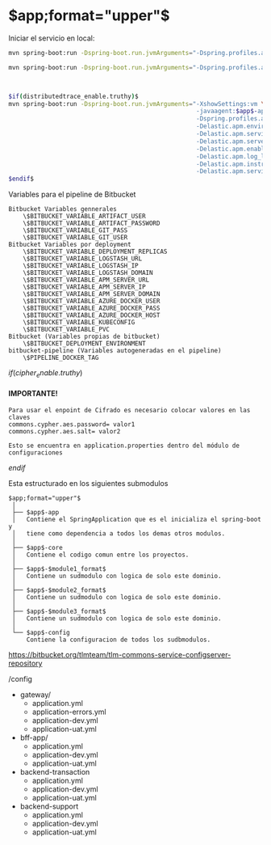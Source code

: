 # $app;format="upper"$

Iniciar el servicio en local:
```sh
mvn spring-boot:run -Dspring-boot.run.jvmArguments="-Dspring.profiles.active=local"

mvn spring-boot:run -Dspring-boot.run.jvmArguments="-Dspring.profiles.active=dev"



$if(distributedtrace_enable.truthy)$
mvn spring-boot:run -Dspring-boot.run.jvmArguments="-XshowSettings:vm \
                                                    -javaagent:$app$-app/target/elastic-apm-agent-1.7.0.jar \ 
                                                    -Dspring.profiles.active=localdev \
                                                    -Delastic.apm.environment=localdev \
                                                    -Delastic.apm.service_name=$app$ \
                                                    -Delastic.apm.server_urls=http://104.209.255.47:8080 \
                                                    -Delastic.apm.enable_log_correlation=true \
                                                    -Delastic.apm.log_level=DEBUG  \
                                                    -Delastic.apm.instrument=false \
                                                    -Delastic.apm.service_version=1.0.0" 
$endif$

```

Variables para el pipeline de Bitbucket
```
Bitbucket Variables gennerales
    \$BITBUCKET_VARIABLE_ARTIFACT_USER
    \$BITBUCKET_VARIABLE_ARTIFACT_PASSWORD
    \$BITBUCKET_VARIABLE_GIT_PASS
    \$BITBUCKET_VARIABLE_GIT_USER
Bitbucket Variables por deployment
    \$BITBUCKET_VARIABLE_DEPLOYMENT_REPLICAS
    \$BITBUCKET_VARIABLE_LOGSTASH_URL
    \$BITBUCKET_VARIABLE_LOGSTASH_IP
    \$BITBUCKET_VARIABLE_LOGSTASH_DOMAIN
    \$BITBUCKET_VARIABLE_APM_SERVER_URL
    \$BITBUCKET_VARIABLE_APM_SERVER_IP
    \$BITBUCKET_VARIABLE_APM_SERVER_DOMAIN
    \$BITBUCKET_VARIABLE_AZURE_DOCKER_USER
    \$BITBUCKET_VARIABLE_AZURE_DOCKER_PASS
    \$BITBUCKET_VARIABLE_AZURE_DOCKER_HOST
    \$BITBUCKET_VARIABLE_KUBECONFIG
    \$BITBUCKET_VARIABLE_PVC
Bitbucket (Variables propias de bitbucket)
    \$BITBUCKET_DEPLOYMENT_ENVIRONMENT
bitbucket-pipeline (Variables autogeneradas en el pipeline)
    \$PIPELINE_DOCKER_TAG
```


$if(cipher_enable.truthy)$
#### IMPORTANTE!
```
Para usar el enpoint de Cifrado es necesario colocar valores en las claves 
commons.cypher.aes.password= valor1
commons.cypher.aes.salt= valor2

Esto se encuentra en application.properties dentro del módulo de configuraciones 
```
$endif$

Esta estructurado en los siguientes submodulos

```
$app;format="upper"$
 │
 ├── $app$-app
 │   Contiene el SpringApplication que es el inicializa el spring-boot y 
 │   tiene como dependencia a todos los demas otros modulos.
 │
 ├── $app$-core
 │   Contiene el codigo comun entre los proyectos.
 │
 ├── $app$-$module1_format$
 │   Contiene un sudmodulo con logica de solo este dominio.
 │
 ├── $app$-$module2_format$
 │   Contiene un sudmodulo con logica de solo este dominio.
 │
 ├── $app$-$module3_format$
 │   Contiene un sudmodulo con logica de solo este dominio.
 │
 └── $app$-config
     Contiene la configuracion de todos los sudbmodulos.
```


[](http://spring-config:8888/$app$/qa/gateway)
[](http://spring-config:8888/$app$/dev/gateway)

<https://bitbucket.org/tlmteam/tlm-commons-service-configserver-repository>

/config
+  gateway/
   + application.yml
   + application-errors.yml
   + application-dev.yml
   + application-uat.yml
+  bff-app/
   + application.yml
   + application-dev.yml
   + application-uat.yml
+  backend-transaction
   + application.yml
   + application-dev.yml
   + application-uat.yml
+  backend-support
   + application.yml
   + application-dev.yml
   + application-uat.yml


